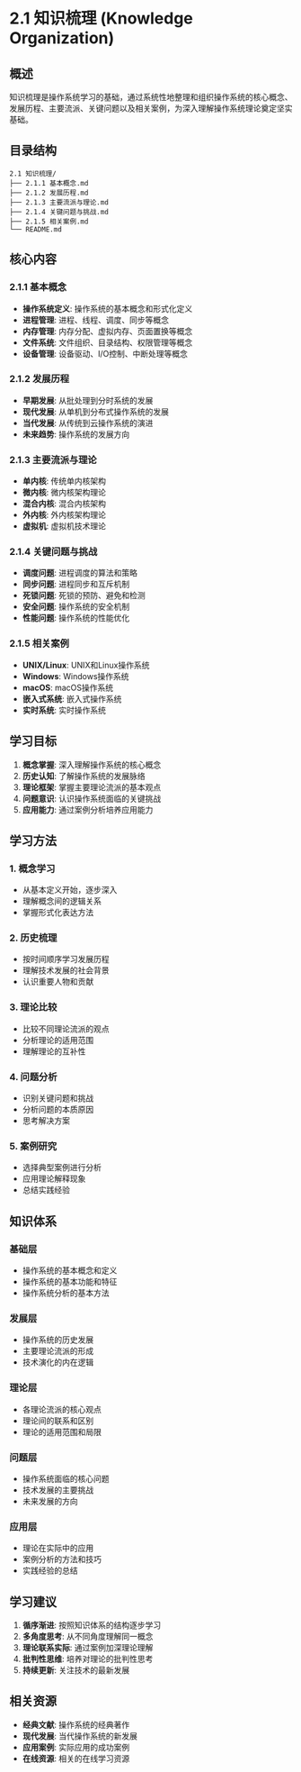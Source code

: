 # 2.1 知识梳理 (Knowledge Organization)

## 概述

知识梳理是操作系统学习的基础，通过系统性地整理和组织操作系统的核心概念、发展历程、主要流派、关键问题以及相关案例，为深入理解操作系统理论奠定坚实基础。

## 目录结构

```text
2.1 知识梳理/
├── 2.1.1 基本概念.md
├── 2.1.2 发展历程.md
├── 2.1.3 主要流派与理论.md
├── 2.1.4 关键问题与挑战.md
├── 2.1.5 相关案例.md
└── README.md
```

## 核心内容

### 2.1.1 基本概念

- **操作系统定义**: 操作系统的基本概念和形式化定义
- **进程管理**: 进程、线程、调度、同步等概念
- **内存管理**: 内存分配、虚拟内存、页面置换等概念
- **文件系统**: 文件组织、目录结构、权限管理等概念
- **设备管理**: 设备驱动、I/O控制、中断处理等概念

### 2.1.2 发展历程

- **早期发展**: 从批处理到分时系统的发展
- **现代发展**: 从单机到分布式操作系统的发展
- **当代发展**: 从传统到云操作系统的演进
- **未来趋势**: 操作系统的发展方向

### 2.1.3 主要流派与理论

- **单内核**: 传统单内核架构
- **微内核**: 微内核架构理论
- **混合内核**: 混合内核架构
- **外内核**: 外内核架构理论
- **虚拟机**: 虚拟机技术理论

### 2.1.4 关键问题与挑战

- **调度问题**: 进程调度的算法和策略
- **同步问题**: 进程同步和互斥机制
- **死锁问题**: 死锁的预防、避免和检测
- **安全问题**: 操作系统的安全机制
- **性能问题**: 操作系统的性能优化

### 2.1.5 相关案例

- **UNIX/Linux**: UNIX和Linux操作系统
- **Windows**: Windows操作系统
- **macOS**: macOS操作系统
- **嵌入式系统**: 嵌入式操作系统
- **实时系统**: 实时操作系统

## 学习目标

1. **概念掌握**: 深入理解操作系统的核心概念
2. **历史认知**: 了解操作系统的发展脉络
3. **理论框架**: 掌握主要理论流派的基本观点
4. **问题意识**: 认识操作系统面临的关键挑战
5. **应用能力**: 通过案例分析培养应用能力

## 学习方法

### 1. 概念学习

- 从基本定义开始，逐步深入
- 理解概念间的逻辑关系
- 掌握形式化表达方法

### 2. 历史梳理

- 按时间顺序学习发展历程
- 理解技术发展的社会背景
- 认识重要人物和贡献

### 3. 理论比较

- 比较不同理论流派的观点
- 分析理论的适用范围
- 理解理论的互补性

### 4. 问题分析

- 识别关键问题和挑战
- 分析问题的本质原因
- 思考解决方案

### 5. 案例研究

- 选择典型案例进行分析
- 应用理论解释现象
- 总结实践经验

## 知识体系

### 基础层

- 操作系统的基本概念和定义
- 操作系统的基本功能和特征
- 操作系统分析的基本方法

### 发展层

- 操作系统的历史发展
- 主要理论流派的形成
- 技术演化的内在逻辑

### 理论层

- 各理论流派的核心观点
- 理论间的联系和区别
- 理论的适用范围和局限

### 问题层

- 操作系统面临的核心问题
- 技术发展的主要挑战
- 未来发展的方向

### 应用层

- 理论在实际中的应用
- 案例分析的方法和技巧
- 实践经验的总结

## 学习建议

1. **循序渐进**: 按照知识体系的结构逐步学习
2. **多角度思考**: 从不同角度理解同一概念
3. **理论联系实际**: 通过案例加深理论理解
4. **批判性思维**: 培养对理论的批判性思考
5. **持续更新**: 关注技术的最新发展

## 相关资源

- **经典文献**: 操作系统的经典著作
- **现代发展**: 当代操作系统的新发展
- **应用案例**: 实际应用的成功案例
- **在线资源**: 相关的在线学习资源
